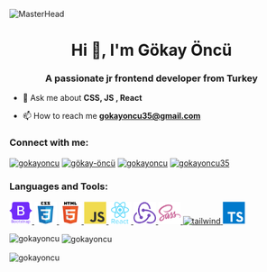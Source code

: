 ![MasterHead](https://timesproweb-static-backend-prod.s3.ap-south-1.amazonaws.com/Web_Development_Banner_Image_0e476d1ab6.webp)

<h1 align="center">Hi 👋, I'm Gökay Öncü</h1>
<h3 align="center">A passionate jr frontend developer from Turkey</h3>

- 💬 Ask me about **CSS, JS , React**

- 📫 How to reach me **gokayoncu35@gmail.com**

<h3 align="left">Connect with me:</h3>
<p align="left">
<a href="https://twitter.com/gokayoncu" target="blank"><img align="center" src="https://raw.githubusercontent.com/rahuldkjain/github-profile-readme-generator/master/src/images/icons/Social/twitter.svg" alt="gokayoncu" height="30" width="40" /></a>
<a href="https://linkedin.com/in/gökay-öncü" target="blank"><img align="center" src="https://raw.githubusercontent.com/rahuldkjain/github-profile-readme-generator/master/src/images/icons/Social/linked-in-alt.svg" alt="gökay-öncü" height="30" width="40" /></a>
<a href="https://instagram.com/gokayoncu" target="blank"><img align="center" src="https://raw.githubusercontent.com/rahuldkjain/github-profile-readme-generator/master/src/images/icons/Social/instagram.svg" alt="gokayoncu" height="30" width="40" /></a>
<a href="https://www.hackerrank.com/gokayoncu35" target="blank"><img align="center" src="https://raw.githubusercontent.com/rahuldkjain/github-profile-readme-generator/master/src/images/icons/Social/hackerrank.svg" alt="gokayoncu35" height="30" width="40" /></a>
</p>

<h3 align="left">Languages and Tools:</h3>
<p align="left"> <a href="https://getbootstrap.com" target="_blank" rel="noreferrer"> <img src="https://raw.githubusercontent.com/devicons/devicon/master/icons/bootstrap/bootstrap-plain-wordmark.svg" alt="bootstrap" width="40" height="40"/> </a> <a href="https://www.w3schools.com/css/" target="_blank" rel="noreferrer"> <img src="https://raw.githubusercontent.com/devicons/devicon/master/icons/css3/css3-original-wordmark.svg" alt="css3" width="40" height="40"/> </a> <a href="https://www.w3.org/html/" target="_blank" rel="noreferrer"> <img src="https://raw.githubusercontent.com/devicons/devicon/master/icons/html5/html5-original-wordmark.svg" alt="html5" width="40" height="40"/> </a> <a href="https://developer.mozilla.org/en-US/docs/Web/JavaScript" target="_blank" rel="noreferrer"> <img src="https://raw.githubusercontent.com/devicons/devicon/master/icons/javascript/javascript-original.svg" alt="javascript" width="40" height="40"/> </a> <a href="https://reactjs.org/" target="_blank" rel="noreferrer"> <img src="https://raw.githubusercontent.com/devicons/devicon/master/icons/react/react-original-wordmark.svg" alt="react" width="40" height="40"/> </a> <a href="https://redux.js.org" target="_blank" rel="noreferrer"> <img src="https://raw.githubusercontent.com/devicons/devicon/master/icons/redux/redux-original.svg" alt="redux" width="40" height="40"/> </a> <a href="https://sass-lang.com" target="_blank" rel="noreferrer"> <img src="https://raw.githubusercontent.com/devicons/devicon/master/icons/sass/sass-original.svg" alt="sass" width="40" height="40"/> </a> <a href="https://tailwindcss.com/" target="_blank" rel="noreferrer"> <img src="https://www.vectorlogo.zone/logos/tailwindcss/tailwindcss-icon.svg" alt="tailwind" width="40" height="40"/> </a> <a href="https://www.typescriptlang.org/" target="_blank" rel="noreferrer"> <img src="https://raw.githubusercontent.com/devicons/devicon/master/icons/typescript/typescript-original.svg" alt="typescript" width="40" height="40"/> </a> </p>

<p><img align="left" src="https://github-readme-stats.vercel.app/api/top-langs?username=gokayoncu&show_icons=true&locale=en&layout=compact" alt="gokayoncu" /></p>

<p>&nbsp;<img align="center" src="https://github-readme-stats.vercel.app/api?username=gokayoncu&show_icons=true&locale=en" alt="gokayoncu" /></p>

<p><img align="center" src="https://github-readme-streak-stats.herokuapp.com/?user=gokayoncu&" alt="gokayoncu" /></p>
